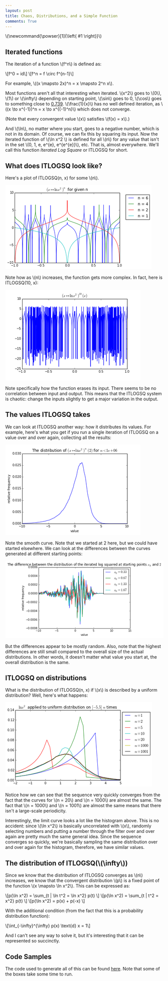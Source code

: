```yaml
---
layout: post
title: Chaos, Distributions, and a Simple Function
comments: True
---
```


\\(\newcommand{\powser}[1]{\left\{ #1 \right\}}\\)

## Iterated functions

The iteration of a function \\(f^n\\) is defined as:

\\[f^0 = id\\]
\\[f^n = f \circ f^{n-1}\\]

For example, \\((x \mapsto 2x)^n = x \mapsto 2^n x\\).

Most functions aren't all that interesting when iterated. \\(x^2\\) goes to \\(0\\), \\(1\\) or \\(\infty\\) depending on starting point, \\(\sin\\) goes to 0, \\(\cos\\) goes to something close to [0.739](http://www.wolframalpha.com/input/?i=cos+x+%3D+x). \\(\frac{1}{x}\\) has no well defined iteration, as \\((x \to x^{-1})^n = x \to x^{(-1)^n}\\) which does not converge.

<!--end excerpt-->

(Note that every convergent value \\(x\\) satisfies \\(f(x) = x\\).)

And \\(\ln\\), no matter where you start, goes to a negative number, which is not in its domain. Of course, we can fix this by squaring its input. Now the iterated function of \\(\ln x^2 \\) is defined for all \\(n\\) for any value that isn't in the set \\(0, 1, e, e^{e}, e^{e^{e}}\\), etc. That is, almost everywhere. We'll call this function *Iterated Log Square* or ITLOGSQ for short.

## What does ITLOGSQ look like?

Here's a plot of ITLOGSQ(n, x) for some \\(n\\).

<img src="/resources/2016-05-19/iter_lows.png" />

Note how as \\(n\\) increases, the function gets more complex. In fact, here is ITLOGSQ(10, x):

<img src="/resources/2016-05-19/iter_10.png" />

Note specifically how the function erases its input. There seems to be no correlation between input and output. This means that the ITLOGSQ system is chaotic: change the inputs slightly to get a major variation in the output.

## The values ITLOGSQ takes

We can look at ITLOGSQ another way: how it distributes its values. For example, here's what you get if you run a single iteration of ITLOGSQ on a value over and over again, collecting all the results:

<img src="/resources/2016-05-19/iter_lots.png" />

Note the smooth curve. Note that we started at 2 here, but we could have started elsewhere. We can look at the differences between the curves generated at different starting points:

<img src="/resources/2016-05-19/diffs.png" />

But the differences appear to be mostly random. Also, note that the highest differences are still small compared to the overall size of the actual distributions. In other words, it doesn't matter what value you start at, the overall distribution is the same.

## ITLOGSQ on distributions

What is the distribution of ITLOGSQ(n, x) if \\(x\\) is described by a uniform distribution? Well, here's what happens:

<img src="/resources/2016-05-19/distro_iter.png" />

Notice how we can see that the sequence very quickly converges from the fact that the curves for \\(n = 20\\) and \\(n = 1000\\) are almost the same. The fact that \\(n = 1000\\) and \\(n = 1001\\) are almost the same means that there isn't a large-scale periodicity.

Interestingly, the limit curve looks a lot like the histogram above. This is no accident: since \\(\ln x^2\\) is basically uncorrelated with \\(x\\), randomly selecting numbers and putting a number through the filter over and over again are pretty much the same general idea. Since the sequence converges so quickly, we're basically sampling the same distribution over and over again for the histogram, therefore, we have similar values.

## The distribution of ITLOGSQ(\\(\infty\\))

Since we know that the distribution of ITLOGSQ converges as \\(n\\) increases, we know that the convergent distribution \\(p\\) is a fixed point of the function \\(x \mapsto \ln x^2\\). This can be expressed as:

\\[p(\ln x^2) = \sum_{t \| \ln t^2 = \ln x^2} p(t) \\]
\\[p(\ln x^2) = \sum_{t \| t^2 = x^2} p(t) \\]
\\[p(\ln x^2) = p(x) + p(-x) \\]

With the additional condition (from the fact that this is a probability distribution function):

\\[\int_{-\infty}^{\infty} p(x) \text{d} x = 1\\]

And I can't see any way to solve it, but it's interesting that it can be represented so succinctly.

## Code Samples

The code used to generate all of this can be found [here](/resources/2016-05-19/ln2.ipynb). Note that some of the boxes take some time to run.

